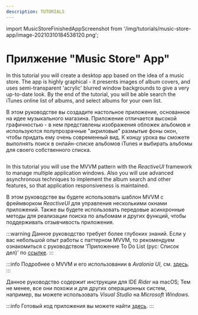 ```yaml
---
description: TUTORIALS
---
```


import MusicStoreFinishedAppScreenshot from '/img/tutorials/music-store-app/image-20210310184538120.png';

# Прилжение "Music Store" App"

In this tutorial you will create a desktop app based on the idea of a music store.
The app is highly graphical - it presents images of album covers, 
and uses semi-transparent 'acrylic' blurred window backgrounds to give a very up-to-date look. 
By the end of the tutorial, you will be able search the iTunes online list of albums, 
and select albums for your own list.

В этом руководстве вы создадите настольное приложение, основанное на идее музыкального магазина.
Приложение отличается высокой графичностью - в нем представлены изображения обложек альбомов
и используются полупрозрачные "акриловые" размытые фоны окон, чтобы придать ему очень современный вид.
К концу урока вы сможете выполнять поиск в онлайн-списке альбомов iTunes
и выбирать альбомы для своего собственного списка.

<p><img className="image-zoom-medium" src={MusicStoreFinishedAppScreenshot} alt="" /></p>

In this tutorial you will use the MVVM pattern with the _ReactiveUI_ framework to manage multiple application windows.
Also you will use advanced asynchronous techniques to implement the album search and other features,
so that application responsiveness is maintained.

В этом руководстве вы будете использовать шаблон MVVM с фреймворком _ReactiveUI_ 
для управления несколькими окнами приложений.
Также вы будете использовать передовые асинхронные методы для реализации поиска по альбомам и других функций,
чтобы поддерживать отзывчивость приложения.

:::warning
Данное руководство требует более глубоких знаний.
Если у вас небольшой опыт работы с паттерном MVVM,
то рекомендуем ознакомиться с руководством 'Приложение To Do List (рус: Список дел)' по [ссылке](../todo-list-app/).
:::

:::info
Подробнее о MVVM и его использовании в _Avalonia UI_, см. [здесь](../../concepts/the-mvvm-pattern/).
:::

Данное руководство содержит инструкции для IDE _Rider_ на macOS;
Тем не менее, все они похожи и для других операционных систем, 
например, вы можете использовать _Visual Studio_ на _Microsoft Windows_.

:::info
Готовый код приложения вы можете найти [здесь](https://github.com/AvaloniaUI/MusicStoreTutorial/). 
:::

